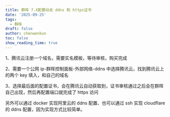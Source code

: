 ```yaml
---
title: 群晖 7.X配置动态 ddns 和 https证书
date: '2025-09-25'
tags:
  - 群晖
draft: false
author: chenwenkun
toc: false
show_reading_time: true
---
```

1、腾讯云注册一个域名，需要实名模板，等待审核，购买完成

2、需要一个公网 ip-群晖控制面板-外部网络-ddns 中选择腾讯云，找到腾讯云上的两个 key 填入，和自己的域名

3、选择最后面的配置证书，会在腾讯云自动获取到，证书审核通过之后会在群晖自己出现，然后再配置端口就完成了 https 访问

另外可以通过 docker 实现阿里云的 ddns 配置、也可以通过 ssh 实现 cloudflare 的 ddns 配置，因为实现方式比较简单。
